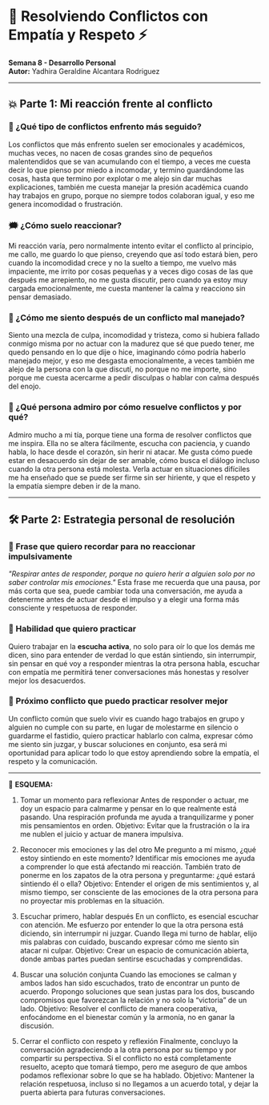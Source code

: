 # 🧠 Resolviendo Conflictos con Empatía y Respeto ⚡  
**Semana 8 - Desarrollo Personal**  
**Autor:** Yadhira Geraldine Alcantara Rodriguez  

---

## 💥 Parte 1: Mi reacción frente al conflicto

### 🧯 ¿Qué tipo de conflictos enfrento más seguido?

Los conflictos que más enfrento suelen ser emocionales y académicos, muchas veces, no nacen de cosas grandes sino de pequeños
malentendidos que se van acumulando con el tiempo, a veces me cuesta decir lo que pienso por miedo a incomodar, y termino guardándome
las cosas, hasta que termino por explotar o me alejo sin dar muchas explicaciones, también me cuesta manejar la presión académica 
cuando hay trabajos en grupo, porque no siempre todos colaboran igual, y eso me genera incomodidad o frustración.

### 🗯️ ¿Cómo suelo reaccionar?

Mi reacción varía, pero normalmente intento evitar el conflicto al principio, me callo, me guardo lo que pienso, creyendo que así todo 
estará bien, pero cuando la incomodidad crece y no la suelto a tiempo, me vuelvo más impaciente, me irrito por cosas pequeñas y a
veces digo cosas de las que después me arrepiento, no me gusta discutir, pero cuando ya estoy muy cargada emocionalmente, me cuesta mantener 
la calma y reacciono sin pensar demasiado.

### 🤯 ¿Cómo me siento después de un conflicto mal manejado?

Siento una mezcla de culpa, incomodidad y tristeza, como si hubiera fallado conmigo misma por no actuar con la madurez que sé que puedo tener, me
quedo pensando en lo que dije o hice, imaginando cómo podría haberlo manejado mejor, y eso me desgasta emocionalmente, a veces 
también me alejo de la persona con la que discutí, no porque no me importe, sino porque me cuesta acercarme a pedir disculpas
o hablar con calma después del enojo.

### 🌈 ¿Qué persona admiro por cómo resuelve conflictos y por qué?

Admiro mucho a mi tía, porque tiene una forma de resolver conflictos que me inspira. Ella no se altera fácilmente, escucha con paciencia, y cuando habla, lo hace desde el corazón, sin herir ni atacar. Me gusta cómo puede estar en desacuerdo sin dejar de ser amable, cómo busca el diálogo incluso cuando la otra persona está molesta. Verla actuar en situaciones difíciles me ha enseñado que se puede ser firme sin ser hiriente, y que el respeto y la empatía siempre deben ir de la mano.

---

## 🛠️ Parte 2: Estrategia personal de resolución

### 💬 Frase que quiero recordar para no reaccionar impulsivamente

_"Respirar antes de responder, porque no quiero herir a alguien solo por no saber controlar mis emociones."_ Esta frase me recuerda que una pausa, por más corta que sea, puede 
cambiar toda una conversación, me ayuda a detenerme antes de actuar desde el impulso y a elegir una forma más consciente y respetuosa de responder.

### 🤝 Habilidad que quiero practicar

Quiero trabajar en la **escucha activa**, no solo para oír lo que los demás me dicen, sino para entender de verdad lo que están sintiendo, sin interrumpir, sin pensar 
en qué voy a responder mientras la otra persona habla, escuchar con empatía me permitirá tener conversaciones más honestas y resolver mejor los desacuerdos.

### 🧪 Próximo conflicto que puedo practicar resolver mejor

Un conflicto común que suelo vivir es cuando hago trabajos en grupo y alguien no cumple con su parte, en lugar de molestarme en silencio o guardarme el fastidio, quiero 
practicar hablarlo con calma, expresar cómo me siento sin juzgar, y buscar soluciones en conjunto, esa será mi oportunidad para aplicar todo lo que estoy aprendiendo sobre 
la empatía, el respeto y la comunicación.

---
💫 **ESQUEMA:**
1. Tomar un momento para reflexionar
Antes de responder o actuar, me doy un espacio para calmarme y pensar en lo que realmente está pasando. Una respiración profunda me ayuda a tranquilizarme y
poner mis pensamientos en orden.
Objetivo: Evitar que la frustración o la ira me nublen el juicio y actuar de manera impulsiva.

3. Reconocer mis emociones y las del otro
Me pregunto a mí mismo, ¿qué estoy sintiendo en este momento? Identificar mis emociones me ayuda a comprender lo que está afectando mi reacción. También trato
de ponerme en los zapatos de la otra persona y preguntarme: ¿qué estará sintiendo él o ella?
Objetivo: Entender el origen de mis sentimientos y, al mismo tiempo, ser consciente de las emociones de la otra persona para no proyectar mis problemas en la situación.

5. Escuchar primero, hablar después
En un conflicto, es esencial escuchar con atención. Me esfuerzo por entender lo que la otra persona está diciendo, sin interrumpir ni juzgar. Cuando llega
mi turno de hablar, elijo mis palabras con cuidado, buscando expresar cómo me siento sin atacar ni culpar.
Objetivo: Crear un espacio de comunicación abierta, donde ambas partes puedan sentirse escuchadas y comprendidas.

7. Buscar una solución conjunta
Cuando las emociones se calman y ambos lados han sido escuchados, trato de encontrar un punto de acuerdo. Propongo soluciones que sean justas para los dos, buscando
compromisos que favorezcan la relación y no solo la “victoria” de un lado.
Objetivo: Resolver el conflicto de manera cooperativa, enfocándome en el bienestar común y la armonía, no en ganar la discusión.

9. Cerrar el conflicto con respeto y reflexión
Finalmente, concluyo la conversación agradeciendo a la otra persona por su tiempo y por compartir su perspectiva. Si el conflicto no está
completamente resuelto, acepto que tomará tiempo, pero me aseguro de que ambos podamos reflexionar sobre lo que se ha hablado.
Objetivo: Mantener la relación respetuosa, incluso si no llegamos a un acuerdo total, y dejar la puerta abierta para futuras conversaciones.

